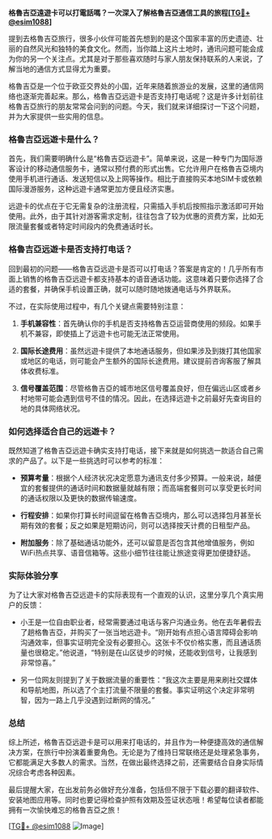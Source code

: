 **格魯吉亞遠遊卡可以打電話嗎？一次深入了解格魯吉亞通信工具的旅程[[TG💪+ @esim1088](https://t.me/s/esim1088)]**

提到去格魯吉亞旅行，很多小伙伴可能首先想到的是这个国家丰富的历史遗迹、壮丽的自然风光和独特的美食文化。然而，当你踏上这片土地时，通讯问题可能会成为你的另一个关注点。尤其是对于那些喜欢随时与家人朋友保持联系的人来说，了解当地的通信方式显得尤为重要。

格魯吉亞是一个位于欧亚交界处的小国，近年来随着旅游业的发展，这里的通信网络也逐渐完善起来。那么，格魯吉亞远遊卡是否支持打电话呢？这是许多计划前往格魯吉亞旅行的朋友常常会问到的问题。今天，我们就来详细探讨一下这个问题，并为大家提供一些实用的信息。

### 格魯吉亞远遊卡是什么？

首先，我们需要明确什么是“格魯吉亞远遊卡”。简单来说，这是一种专门为国际游客设计的移动通信服务卡，通常以预付费的形式出售。它允许用户在格魯吉亞境内使用手机进行通话、发送短信以及上网等操作。相比于直接购买本地SIM卡或依赖国际漫游服务，这种远遊卡通常更加方便且经济实惠。

远遊卡的优点在于它无需复杂的注册流程，只需插入手机后按照指示激活即可开始使用。此外，由于其针对游客需求定制，往往包含了较为优惠的资费方案，比如无限流量套餐或者特定时间段内的免费通话时长。

### 格魯吉亞远遊卡是否支持打电话？

回到最初的问题——格魯吉亞远遊卡是否可以打电话？答案是肯定的！几乎所有市面上销售的格魯吉亞远遊卡都支持基本的语音通话功能。这意味着只要你选择了合适的套餐，并确保手机设置正确，就可以随时随地拨通电话与外界联系。

不过，在实际使用过程中，有几个关键点需要特别注意：

1. **手机兼容性**：首先确认你的手机是否支持格魯吉亞运营商使用的频段。如果手机不兼容，即使插上了远遊卡也可能无法正常使用。
   
2. **国际长途费用**：虽然远遊卡提供了本地通话服务，但如果涉及到拨打其他国家或地区的电话，则可能会产生额外的国际长途费用。建议提前咨询客服了解具体收费标准。

3. **信号覆盖范围**：尽管格魯吉亞的城市地区信号覆盖良好，但在偏远山区或者乡村地带可能会遇到信号不佳的情况。因此，在选择远遊卡之前最好先查询目的地的具体网络状况。

### 如何选择适合自己的远遊卡？

既然知道了格魯吉亞远遊卡确实支持打电话，接下来就是如何挑选一款适合自己需求的产品了。以下是一些挑选时可以参考的标准：

- **预算考量**：根据个人经济状况决定愿意为通讯支付多少预算。一般来说，越便宜的套餐提供的通话时间和数据量就越有限；而高端套餐则可以享受更长时间的通话权限以及更快的数据传输速度。
  
- **行程安排**：如果你打算长时间逗留在格魯吉亞境内，那么可以选择包月甚至长期有效的套餐；反之如果是短期访问，则可以选择按天计费的日租型产品。

- **附加服务**：除了基础通话功能外，还可以留意是否包含其他增值服务，例如WiFi热点共享、语音信箱等。这些小细节往往能让旅途变得更加便捷舒适。

### 实际体验分享

为了让大家对格魯吉亞远遊卡的实际表现有一个直观的认识，这里分享几个真实用户的反馈：

- 小王是一位自由职业者，经常需要通过电话与客户沟通业务。他在去年暑假去了趟格魯吉亞，并购买了一张当地远遊卡。“刚开始有点担心语言障碍会影响沟通效率，但事实证明完全没有必要担心。这张卡不仅价格实惠，而且通话质量也很稳定。”他说道，“特别是在山区徒步的时候，还能收到信号，让我感到非常惊喜。”

- 另一位网友则提到了关于数据流量的重要性：“我这次主要是用来刷社交媒体和导航地图，所以选了个主打流量不限量的套餐。事实证明这个决定非常明智，因为一路上几乎没遇到过断网的情况。”

### 总结

综上所述，格魯吉亞远遊卡是可以用来打电话的，并且作为一种便捷高效的通信解决方案，在旅行中扮演着重要角色。无论是为了维持日常联络还是处理紧急事务，它都能满足大多数人的需求。当然，在做出最终选择之前，还需要结合自身实际情况综合考虑各种因素。

最后提醒大家，在出发前务必做好充分准备，包括但不限于下载必要的翻译软件、安装地图应用等。同时也要记得检查护照有效期及签证状态哦！希望每位读者都能拥有一次愉快难忘的格魯吉亞之旅！

[[TG💪+ @esim1088](https://t.me/s/esim1088) ![Image](https://i.postimg.cc/4NQfJmqS/Snipaste-2025-05-13-00-14-12.png)]
